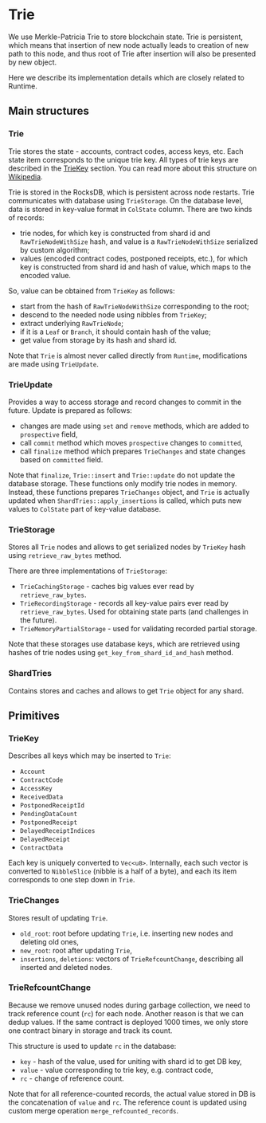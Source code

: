 # Trie

We use Merkle-Patricia Trie to store blockchain state.
Trie is persistent, which means that insertion of new node actually leads to creation of new path to this node, and thus root of Trie after insertion will also be presented by new object.

Here we describe its implementation details which are closely related to Runtime.

## Main structures

### Trie

Trie stores the state - accounts, contract codes, access keys, etc.
Each state item corresponds to the unique trie key.
All types of trie keys are described in the [TrieKey](#triekey) section.
You can read more about this structure on [Wikipedia](https://en.wikipedia.org/wiki/Trie).

Trie is stored in the RocksDB, which is persistent across node restarts. 
Trie communicates with database using `TrieStorage`.
On the database level, data is stored in key-value format in `ColState` column. 
There are two kinds of records:
- trie nodes, for which key is constructed from shard id and `RawTrieNodeWithSize` hash, and value is a `RawTrieNodeWithSize` serialized by custom algorithm;
- values (encoded contract codes, postponed receipts, etc.), for which key is constructed from shard id and hash of value, which maps to the encoded value.

So, value can be obtained from `TrieKey` as follows:
- start from the hash of `RawTrieNodeWithSize` corresponding to the root;
- descend to the needed node using nibbles from `TrieKey`;
- extract underlying `RawTrieNode`;
- if it is a `Leaf` or `Branch`, it should contain hash of the value;
- get value from storage by its hash and shard id.

Note that `Trie` is almost never called directly from `Runtime`, modifications are made using `TrieUpdate`.

### TrieUpdate

Provides a way to access storage and record changes to commit in the future. Update is prepared as follows:

- changes are made using `set` and `remove` methods, which are added to `prospective` field,
- call `commit` method which moves `prospective` changes to `committed`,
- call `finalize` method which prepares `TrieChanges` and state changes based on `committed` field.

Note that `finalize`, `Trie::insert` and `Trie::update` do not update the database storage. 
These functions only modify trie nodes in memory.
Instead, these functions prepares `TrieChanges` object, and `Trie` is actually updated when `ShardTries::apply_insertions` is called, which puts new values to `ColState` part of key-value database.

### TrieStorage

Stores all `Trie` nodes and allows to get serialized nodes by `TrieKey` hash using `retrieve_raw_bytes` method.

There are three implementations of `TrieStorage`:
- `TrieCachingStorage` - caches big values ever read by `retrieve_raw_bytes`.
- `TrieRecordingStorage` - records all key-value pairs ever read by `retrieve_raw_bytes`. Used for obtaining state parts (and challenges in the future).
- `TrieMemoryPartialStorage` - used for validating recorded partial storage.

Note that these storages use database keys, which are retrieved using hashes of trie nodes using `get_key_from_shard_id_and_hash` method.

### ShardTries

Contains stores and caches and allows to get `Trie` object for any shard.

## Primitives

### TrieKey

Describes all keys which may be inserted to `Trie`:

- `Account`
- `ContractCode`
- `AccessKey`
- `ReceivedData`
- `PostponedReceiptId`
- `PendingDataCount`
- `PostponedReceipt`
- `DelayedReceiptIndices`
- `DelayedReceipt`
- `ContractData`

Each key is uniquely converted to `Vec<u8>`. Internally, each such vector is converted to `NibbleSlice` (nibble is a half of a byte), and each its item corresponds to one step down in `Trie`.

### TrieChanges

Stores result of updating `Trie`. 

- `old_root`: root before updating `Trie`, i.e. inserting new nodes and deleting old ones,
- `new_root`: root after updating `Trie`,
- `insertions`, `deletions`: vectors of `TrieRefcountChange`, describing all inserted and deleted nodes.

### TrieRefcountChange

Because we remove unused nodes during garbage collection, we need to track reference count (`rc`) for each node.
Another reason is that we can dedup values. If the same contract is deployed 1000 times, we only store one contract binary in storage and track its count.

This structure is used to update `rc` in the database:

- `key` - hash of the value, used for uniting with shard id to get DB key,
- `value` - value corresponding to trie key, e.g. contract code,
- `rc` - change of reference count.

Note that for all reference-counted records, the actual value stored in DB is the concatenation of `value` and `rc`.
The reference count is updated using custom merge operation `merge_refcounted_records`.
